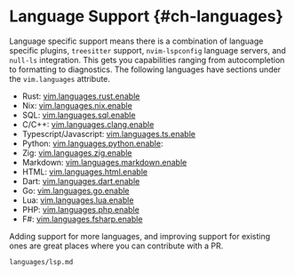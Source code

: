 # Language Support {#ch-languages}

Language specific support means there is a combination of language specific
plugins, `treesitter` support, `nvim-lspconfig` language servers, and `null-ls`
integration. This gets you capabilities ranging from autocompletion to
formatting to diagnostics. The following languages have sections under the
`vim.languages` attribute.

- Rust: [vim.languages.rust.enable](#opt-vim.languages.rust.enable)
- Nix: [vim.languages.nix.enable](#opt-vim.languages.nix.enable)
- SQL: [vim.languages.sql.enable](#opt-vim.languages.sql.enable)
- C/C++: [vim.languages.clang.enable](#opt-vim.languages.clang.enable)
- Typescript/Javascript: [vim.languages.ts.enable](#opt-vim.languages.ts.enable)
- Python: [vim.languages.python.enable](#opt-vim.languages.python.enable):
- Zig: [vim.languages.zig.enable](#opt-vim.languages.zig.enable)
- Markdown: [vim.languages.markdown.enable](#opt-vim.languages.markdown.enable)
- HTML: [vim.languages.html.enable](#opt-vim.languages.html.enable)
- Dart: [vim.languages.dart.enable](#opt-vim.languages.dart.enable)
- Go: [vim.languages.go.enable](#opt-vim.languages.go.enable)
- Lua: [vim.languages.lua.enable](#opt-vim.languages.lua.enable)
- PHP: [vim.languages.php.enable](#opt-vim.languages.php.enable)
- F#: [vim.languages.fsharp.enable](#opt-vim.languages.fsharp.enable)

Adding support for more languages, and improving support for existing ones are
great places where you can contribute with a PR.

```{=include=} sections
languages/lsp.md
```
